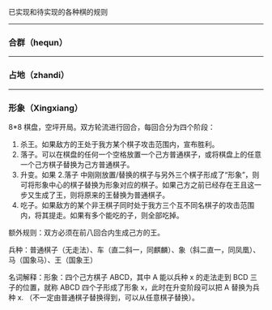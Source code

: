 已实现和待实现的各种棋的规则

---

### 合群（hequn）



---

### 占地（zhandi）



---

### 形象（Xingxiang）

8*8 棋盘，空坪开局。双方轮流进行回合，每回合分为四个阶段：

1. 杀王。如果敌方的王处于我方某个棋子攻击范围内，宣布胜利。
2. 落子。可以在棋盘的任何一个空格放置一个己方普通棋子，或将棋盘上的任意一个己方棋子替换为己方普通棋子。
3. 升变。如果 2.落子 中刚刚放置/替换的棋子与另外三个棋子形成了“形象”，则可将形象中心的棋子替换为形象对应的棋子。如果己方之前已经存在王且这一步又生成了王，则将原来的王替换为普通棋子。
4. 吃子。如果敌方的某个非王棋子同时处于我方三个互不同名棋子的攻击范围内，将其提走。如果有多个能吃的子，则全部吃掉。

额外规则：双方必须在前八回合内生成己方的王。

兵种：普通棋子（无走法）、车（直二斜一，同麒麟）、象（斜二直一，同凤凰）、马（国象马）、王（国象王）

名词解释：形象：四个己方棋子 ABCD，其中 A 能以兵种 x 的走法走到 BCD 三子的位置，就称 ABCD 四个子形成了形象 x，此时在升变阶段可以把 A 替换为兵种 x. （不一定由普通棋子替换得到，可以从任意棋子替换）。